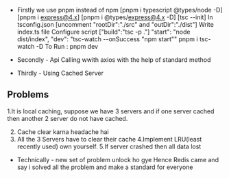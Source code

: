 - Firstly we use pnpm instead of npm  [pnpm i typescript @types/node -D]
[pnpm i express@4.x]
[pnpm i @types/express@4.x -D]
[tsc --init]
In tsconfig.json [uncomment "rootDir":"./src" and "outDir":"./dist"]
Write index.ts file
Configure script ["build":"tsc -p ."]
"start": "node dist/index",
"dev": "tsc-watch --onSuccess \"npm start\""
pnpm i tsc-watch -D
To Run : pnpm dev


- Secondly - Api Calling wwith axios with the help of standard method

- Thirdly - Using Cached Server

## Problems 
1.It is local caching, suppose we have 3 servers and if one server cached then another 2 server do not have cached.

2. Cache clear karna headache hai
3. All the 3 Servers have to clear their cache
4.Implement LRU(least recently used) own yourself.
5.If server crashed then all data lost

- Technically - new set of problem unlock ho gye
Hence Redis came and say i solved all the problem 
and make a standard for everyone
